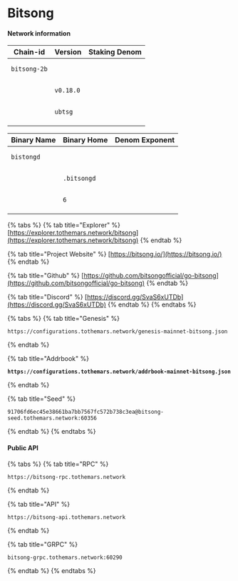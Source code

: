 # Bitsong

#### Network information

| Chain-id                            | Version                          | Staking Denom                  |
| ----------------------------------- | -------------------------------- | ------------------------------ |
| <pre><code>bitsong-2b
</code></pre> | <pre><code>v0.18.0
</code></pre> | <pre><code>ubtsg
</code></pre> |

| Binary Name                       | Binary Home                        | Denom Exponent             |
| --------------------------------- | ---------------------------------- | -------------------------- |
| <pre><code>bistongd
</code></pre> | <pre><code>.bitsongd
</code></pre> | <pre><code>6
</code></pre> |

{% tabs %}
{% tab title="Explorer" %}
[https://explorer.tothemars.network/bitsong](https://explorer.tothemars.network/bitsong)
{% endtab %}

{% tab title="Project Website" %}
[https://bitsong.io/](https://bitsong.io/)
{% endtab %}

{% tab title="Github" %}
[https://github.com/bitsongofficial/go-bitsong](https://github.com/bitsongofficial/go-bitsong)
{% endtab %}

{% tab title="Discord" %}
[https://discord.gg/SvaS6xUTDb](https://discord.gg/SvaS6xUTDb)
{% endtab %}
{% endtabs %}

{% tabs %}
{% tab title="Genesis" %}
```
https://configurations.tothemars.network/genesis-mainnet-bitsong.json
```
{% endtab %}

{% tab title="Addrbook" %}
<pre><code><strong>https://configurations.tothemars.network/addrbook-mainnet-bitsong.json
</strong></code></pre>
{% endtab %}

{% tab title="Seed" %}
```
91706fd6ec45e38661ba7bb7567fc572b738c3ea@bitsong-seed.tothemars.network:60356
```
{% endtab %}
{% endtabs %}

#### Public API

{% tabs %}
{% tab title="RPC" %}
```
https://bitsong-rpc.tothemars.network
```
{% endtab %}

{% tab title="API" %}
```
https://bitsong-api.tothemars.network
```
{% endtab %}

{% tab title="GRPC" %}
```
bitsong-grpc.tothemars.network:60290
```
{% endtab %}
{% endtabs %}
